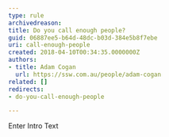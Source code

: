 ```yaml
---
type: rule
archivedreason: 
title: Do you call enough people?
guid: 06887ee5-b64d-48dc-b03d-384e5b8f7ebe
uri: call-enough-people
created: 2018-04-10T00:34:35.0000000Z
authors:
- title: Adam Cogan
  url: https://ssw.com.au/people/adam-cogan
related: []
redirects:
- do-you-call-enough-people

---
```



Enter Intro Text
<br><excerpt class='endintro'></excerpt><br>




